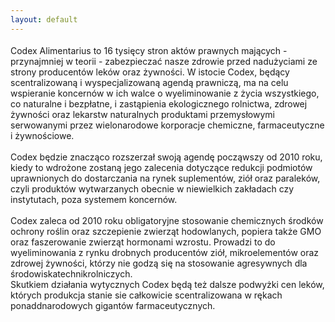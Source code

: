 ```yaml
---
layout: default
---
```

<!--1--><p style="margin: 0px 0px 18px; font-size: 18px; font-family: Helvetica;">
Codex Alimentarius to 16 tysięcy stron aktów prawnych mających -
przynajmniej w teorii - zabezpieczać nasze zdrowie przed nadużyciami ze
strony producentów leków oraz żywności. W istocie Codex, będący
scentralizowaną i wyspecjalizowaną agendą prawniczą, ma na celu
wspieranie koncernów w ich walce o wyeliminowanie z życia wszystkiego,
co naturalne i bezpłatne, i zastąpienia ekologicznego rolnictwa,
zdrowej żywności oraz lekarstw naturalnych produktami przemysłowymi
serwowanymi przez wielonarodowe korporacje chemiczne, farmaceutyczne i
żywnościowe. <br><br>Codex będzie znacząco rozszerzał swoją agendę
począwszy od 2010 roku, kiedy to wdrożone zostaną jego zalecenia
dotyczące redukcji podmiotów uprawnionych do dostarczania na rynek
suplementów, ziół oraz paraleków, czyli produktów wytwarzanych obecnie
w niewielkich zakładach czy instytutach, poza systemem koncernów. <br><br>Codex
zaleca od 2010 roku obligatoryjne stosowanie chemicznych środków
ochrony roślin oraz szczepienie zwierząt hodowlanych, popiera także GMO
oraz faszerowanie zwierząt hormonami wzrostu. Prowadzi to do
wyeliminowania z rynku drobnych producentów ziół, mikroelementów oraz
zdrowej żywności, którzy nie godzą się na stosowanie agresywnych dla
środowiskatechnikrolniczych.<br>Skutkiem działania wytycznych
Codex będą też dalsze podwyżki cen leków, których produkcja stanie sie
całkowicie scentralizowana w rękach ponaddnarodowych gigantów
farmaceutycznych.</p>